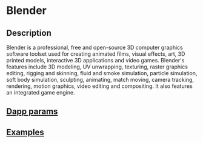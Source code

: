 # Blender
## Description
Blender is a professional, free and open-source 3D computer graphics software toolset used for creating animated films, visual effects, art, 3D printed models, interactive 3D applications and video games. Blender's features include 3D modeling, UV unwrapping, texturing, raster graphics editing, rigging and skinning, fluid and smoke simulation, particle simulation, soft body simulation, sculpting, animating, match moving, camera tracking, rendering, motion graphics, video editing and compositing. It also features an integrated game engine.

## [Dapp params](./iexec.js)

## [Examples](./examples)
